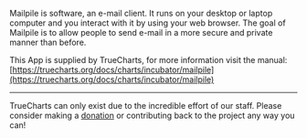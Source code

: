 Mailpile is software, an e-mail client. It runs on your desktop or laptop computer and you interact with it by using your web browser. The goal of Mailpile is to allow people to send e-mail in a more secure and private manner than before.

This App is supplied by TrueCharts, for more information visit the manual: [https://truecharts.org/docs/charts/incubator/mailpile](https://truecharts.org/docs/charts/incubator/mailpile)

---

TrueCharts can only exist due to the incredible effort of our staff.
Please consider making a [donation](https://truecharts.org/docs/about/sponsor) or contributing back to the project any way you can!
